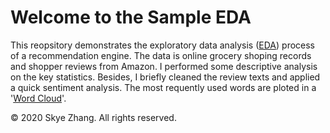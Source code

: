 # Welcome to the Sample EDA

This reopsitory demonstrates the exploratory data analysis ([EDA](EDA.ipynb)) process of a recommendation engine. The data is online grocery shoping records and shopper reviews from Amazon. I performed some descriptive analysis on the key statistics.  Besides, I briefly cleaned the review texts and applied a quick sentiment analysis. The most requently used words are ploted in a '[Word Cloud](Figures/review_text.png)'.

© 2020 Skye Zhang. All rights reserved.
